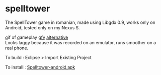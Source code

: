 spelltower
==========

The SpellTower game in romanian, made using Libgdx 0.9, works only on Android, tested only on my Nexus S.

gif of gameplay <a href="https://gfycat.com/DenseGenerousHare">gfy</a> <a href="http://imgur.com/5bGkoMW">alternative</a> <br>
Looks laggy because it was recorded on an emulator, runs smoother on a real phone.


To build : Eclipse > Import Existing Project

To install : <a href="https://github.com/pavelmalai/spelltower/blob/master/SpellTower-android/bin/SpellTower-android.apk?raw=true">Spelltower-android.apk</a>

